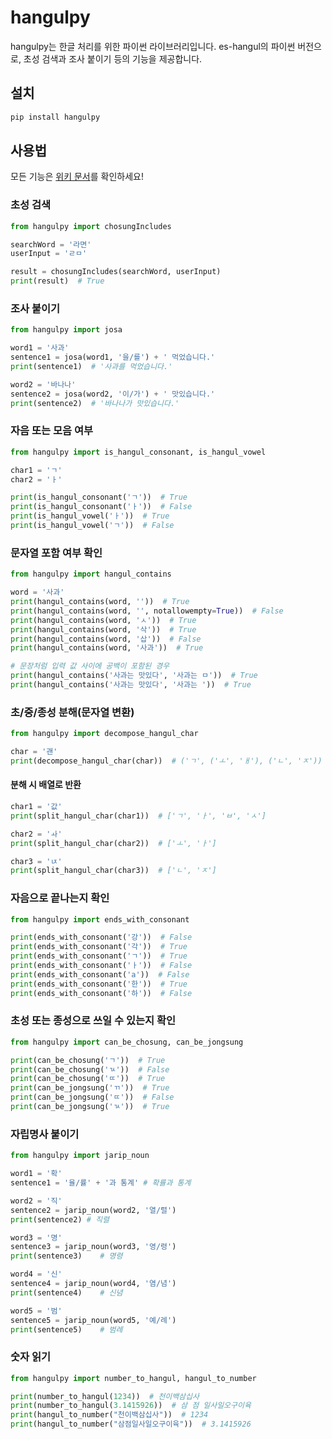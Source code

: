 # hangulpy

hangulpy는 한글 처리를 위한 파이썬 라이브러리입니다. es-hangul의 파이썬 버전으로, 초성 검색과 조사 붙이기 등의 기능을 제공합니다.

## 설치

```bash
pip install hangulpy
```

## 사용법

모든 기능은 [위키 문서](https://wiki.uiharu.dev/w/hangulpy)를 확인하세요!

### 초성 검색

```python
from hangulpy import chosungIncludes

searchWord = '라면'
userInput = 'ㄹㅁ'

result = chosungIncludes(searchWord, userInput)
print(result)  # True
```

### 조사 붙이기

```python
from hangulpy import josa

word1 = '사과'
sentence1 = josa(word1, '을/를') + ' 먹었습니다.'
print(sentence1)  # '사과를 먹었습니다.'

word2 = '바나나'
sentence2 = josa(word2, '이/가') + ' 맛있습니다.'
print(sentence2)  # '바나나가 맛있습니다.'
```

### 자음 또는 모음 여부

```python
from hangulpy import is_hangul_consonant, is_hangul_vowel

char1 = 'ㄱ'
char2 = 'ㅏ'

print(is_hangul_consonant('ㄱ'))  # True
print(is_hangul_consonant('ㅏ'))  # False
print(is_hangul_vowel('ㅏ'))  # True
print(is_hangul_vowel('ㄱ'))  # False
```

### 문자열 포함 여부 확인

```python
from hangulpy import hangul_contains

word = '사과'
print(hangul_contains(word, ''))  # True
print(hangul_contains(word, '', notallowempty=True))  # False
print(hangul_contains(word, 'ㅅ'))  # True
print(hangul_contains(word, '삭'))  # True
print(hangul_contains(word, '삽'))  # False
print(hangul_contains(word, '사과'))  # True

# 문장처럼 입력 값 사이에 공백이 포함된 경우
print(hangul_contains('사과는 맛있다', '사과는 ㅁ'))  # True
print(hangul_contains('사과는 맛있다', '사과는 '))  # True
```

### 초/중/종성 분해(문자열 변환)
```python
from hangulpy import decompose_hangul_char

char = '괜'
print(decompose_hangul_char(char))  # ('ㄱ', ('ㅗ', 'ㅐ'), ('ㄴ', 'ㅈ'))
```

#### 분해 시 배열로 반환
```python
char1 = '값'
print(split_hangul_char(char1))  # ['ㄱ', 'ㅏ', 'ㅂ', 'ㅅ']

char2 = 'ㅘ'
print(split_hangul_char(char2))  # ['ㅗ', 'ㅏ']

char3 = 'ㄵ'
print(split_hangul_char(char3))  # ['ㄴ', 'ㅈ']
```

### 자음으로 끝나는지 확인
```python
from hangulpy import ends_with_consonant

print(ends_with_consonant('강'))  # False
print(ends_with_consonant('각'))  # True
print(ends_with_consonant('ㄱ'))  # True
print(ends_with_consonant('ㅏ'))  # False
print(ends_with_consonant('a'))  # False
print(ends_with_consonant('한'))  # True
print(ends_with_consonant('하'))  # False
```

### 초성 또는 종성으로 쓰일 수 있는지 확인
```python
from hangulpy import can_be_chosung, can_be_jongsung

print(can_be_chosung('ㄱ'))  # True
print(can_be_chosung('ㄳ'))  # False
print(can_be_chosung('ㄸ'))  # True
print(can_be_jongsung('ㄲ'))  # True
print(can_be_jongsung('ㄸ'))  # False
print(can_be_jongsung('ㄳ'))  # True
```

### 자립명사 붙이기
```python
from hangulpy import jarip_noun

word1 = '확'
sentence1 = '율/률' + '과 통계' # 확률과 통계

word2 = '직'
sentence2 = jarip_noun(word2, '열/렬')
print(sentence2) # 직렬

word3 = '명'
sentence3 = jarip_noun(word3, '영/령')
print(sentence3)    # 명령

word4 = '신'
sentence4 = jarip_noun(word4, '염/념')
print(sentence4)    # 신념

word5 = '범'
sentence5 = jarip_noun(word5, '예/례')
print(sentence5)    # 범례
```

### 숫자 읽기
```python
from hangulpy import number_to_hangul, hangul_to_number

print(number_to_hangul(1234))  # 천이백삼십사
print(number_to_hangul(3.1415926))  # 삼 점 일사일오구이육
print(hangul_to_number("천이백삼십사"))  # 1234
print(hangul_to_number("삼점일사일오구이육"))  # 3.1415926
```